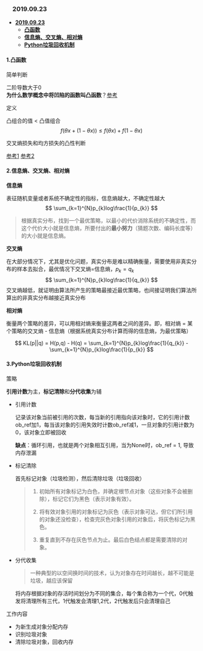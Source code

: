 ### 　**2019.09.23** 

- [**2019.09.23**](#20190923)
  - [**凸函数**](#1凸函数)
  - [**信息熵、交叉熵、相对熵**](#2信息熵交叉熵相对熵)
  - [**Python垃圾回收机制**](#3python垃圾回收机制)
#### **1.凸函数**

简单判断

二阶导数大于0   
 **为什么数学概念中将凹陷的函数叫凸函数**？[参考](https://www.zhihu.com/question/20014186)

定义

凸组合的值 < 凸值组合
$$
f\left ( \theta x + (1-\theta x ) \right ) \leq f\left ( \theta x \right )+ f\left ( 1-\theta x \right )
$$




交叉熵损失和均方损失的凸性判断

[参考1](https://www.cnblogs.com/aijianiula/p/9651879.html)
[参考2](https://blog.csdn.net/zhufenghao/article/details/52735750)


####  **2.信息熵、交叉熵、相对熵**

**信息熵**

表征随机变量或者系统不确定性的指标，信息熵越大，不确定性越大
$$
\sum_{k=1}^{N}p_{k}log\frac{1}{p_{k}}
$$

> 根据真实分布，找到一个最优策略，以最小的代价消除系统的不确定性，而这个代价大小就是信息熵，所要付出的**最小努力**（猜题次数、编码长度等）的大小就是信息熵。



**交叉熵**

在大部分情况下，尤其是优化问题，真实分布是难以精确衡量，需要使用非真实分布的样本去拟合，最优情况下交叉熵=信息熵，$p_{k} = q_{k}$
$$
\sum_{k=1}^{N}p_{k}log\frac{1}{q_{k}}
$$
交叉熵越低，就证明由算法所产生的策略最接近最优策略，也间接证明我们算法所算出的非真实分布越接近真实分布

**相对熵**

衡量两个策略的差异，可以用相对熵来衡量这两者之间的差异。即，相对熵 = 某个策略的交叉熵 - 信息熵（根据系统真实分布计算而得的信息熵，为最优策略）

$$
KL(p||q) = H(p,q) - H(q)   
         = \sum_{k=1}^{N}p_{k}log\frac{1}{q_{k}} - \sum_{k=1}^{N}p_{k}log\frac{1}{p_{k}}
$$



#### **3.Python垃圾回收机制**

策略

**引用计数**为主，**标记清除**和**分代收集**为辅

- 引用计数

  记录该对象当前被引用的次数，每当新的引用指向该对象时，它的引用计数ob_ref加1，每当该对象的引用失效时计数ob_ref减1，一旦对象的引用计数为0，该对象立即被回收

  **缺点**：循环引用，也就是两个对象相互引用，当为None时，ob_ref = 1, 导致内存泄漏

- 标记清除

  首先标记对象（垃圾检测），然后清除垃圾（垃圾回收）

  > 1. 初始所有对象标记为白色，并确定根节点对象（这些对象不会被删除），标记它们为黑色（表示对象有效）。
  >
  > 2. 将有效对象引用的对象标记为灰色（表示对象可达，但它们所引用的对象还没检查），检查完灰色对象引用的对象后，将灰色标记为黑色。
  > 3. 重复直到不存在灰色节点为止。最后白色结点都是需要清除的对象。

- 分代收集

  > 一种典型的以空间换时间的技术，认为对象存在时间越长，越不可能是垃圾，越应该保留

  将内存根据对象的存活时间划分为不同的集合，每个集合称为一个代，0代触发将清理所有三代，1代触发会清理1,2代，2代触发后只会清理自己

工作内容

- 为新生成对象分配内存
- 识别垃圾对象
- 清除垃圾对象，回收内存
